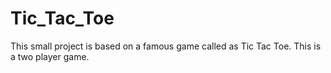 # Tic_Tac_Toe
This small project is based on a famous game called as Tic Tac Toe. This is a two player game.
